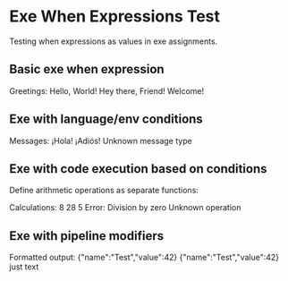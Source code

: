 # Exe When Expressions Test

Testing when expressions as values in exe assignments.

## Basic exe when expression

Greetings:
Hello, World!
Hey there, Friend!
Welcome!
## Exe with language/env conditions

Messages:
¡Hola!
¡Adiós!
Unknown message type
## Exe with code execution based on conditions

Define arithmetic operations as separate functions:

Calculations:
8
28
5
Error: Division by zero
Unknown operation
## Exe with pipeline modifiers

Formatted output:
{"name":"Test","value":42}
{"name":"Test","value":42}
just text
